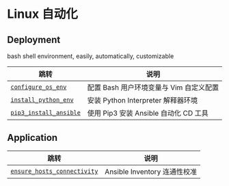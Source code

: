 # Linux 自动化


## Deployment

bash shell environment, easily, automatically, customizable

| 跳转 | 说明 |
| --- | --- |
| [`configure_os_env`](https://github.com/PokeyBoa/linux-automation/tree/master/deploy/configure-os-env) | 配置 Bash 用户环境变量与 Vim 自定义配置 |
| [`install_python_env`](https://github.com/PokeyBoa/linux-automation/tree/master/deploy/install-python-env) | 安装 Python Interpreter 解释器环境 |
| [`pip3_install_ansible`](https://github.com/PokeyBoa/linux-automation/tree/master/deploy/pip-install-ansible) | 使用 Pip3 安装 Ansible 自动化 CD 工具 |


## Application

| 跳转 | 说明 |
| --- | --- |
| [`ensure_hosts_connectivity`](https://github.com/PokeyBoa/linux-automation/tree/master/appscene/checked_ansible_inventory) | Ansible Inventory 连通性校准 |  


